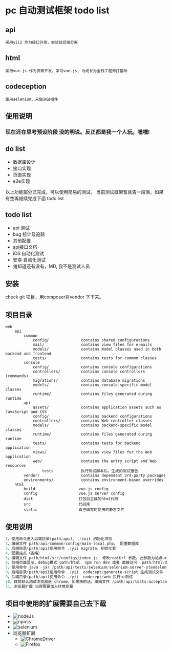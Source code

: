# pc 自动测试框架 todo list
## api 
    采用yii2 作为接口开发，尝试前后端分离
## html 
    采用vue.js 作为页面开发，学习vue.js, 为成长为全栈工程师打基础
## codeception 
    使用selenium，来做测试插件
## 使用说明
### 现在还在思考预设阶段 没的明说。反正都是我一个人玩。嘿嘿!

## do list
- 数据库设计
- 接口实现
- 页面实现
- e2e实现

以上功能部分已完成，可以使用简易的测试。
当前测试框架暂且告一段落，如果有空再继续完成下面 todo list
## todo list
- api 测试
- bug 统计及追踪
- 其他配置
- api接口文档
- iOS 自动化测试
- 安卓 自动化测试
- 鬼知道还有没有，MD, 我不是测试人员

## 安装
check git 项目，用composer将vendor 下下来。

## 项目目录
```
web
    api
        common
            config/              contains shared configurations
            mail/                contains view files for e-mails
            models/              contains model classes used in both backend and frontend
            tests/               contains tests for common classes    
        console
            config/              contains console configurations
            controllers/         contains console controllers (commands)
            migrations/          contains database migrations
            models/              contains console-specific model classes
            runtime/             contains files generated during runtime
        api
            assets/              contains application assets such as JavaScript and CSS
            config/              contains backend configurations
            controllers/         contains Web controller classes
            models/              contains backend-specific model classes
            runtime/             contains files generated during runtime
            tests/               contains tests for backend application    
            views/               contains view files for the Web application
            web/                 contains the entry script and Web resources
                tests            执行测试脚本后，生成的测试报告
        vendor/                  contains dependent 3rd-party packages
        environments/            contains environment-based overrides
    html
        build                   vue.js config
        config                  vue.js server config
        dist                    打包后生成的html代码
        src                     代码库
        static                  自己编写时使用的静态文件
```

## 使用说明
```php
1，使用命令进入后端目录(path/api), ./init 初始化项目
2，编辑文件 path/api/common/config/main-local.php， 配置数据库
3，后端目录(path/api)使用命令 ./yii migrate，初始化表
4，配置站点（省略）
5，编辑文件 path/html/src/configs/index.js  修改rootUrl 参数，此参数为站点uri
6，前端页面显示，debug模式 path/html  npm run dev 或者 直接访问  path/html/dist
7，使用命令 java -jar /path/api/tests/selenium/selenium-server-standalone-3.x.x.jar 开启selenium服务
8，后端目录(path/api)使用命令 ./yii  codecept/generate-script 生成测试文件
9，后端目录(path/api)使用命令 ./yii  codecept/web 执行ui测试
10，目前默认测试浏览器是 chrome，如果换的话，编辑文件 /path/api/tests/acceptance.suite.yml 修改 browser 参数就行
11，浏览器扩展 记得需要加入环境变量
```
## 项目中使用的扩展需要自己去下载
- ![nodeJs](https://nodejs.org/en)
- ![npmjs](https://www.npmjs.com)
- ![selenium](http://docs.seleniumhq.org/download)
- 浏览器扩展
  - ![ChromeDriver](https://sites.google.com/a/chromium.org/chromedriver/downloads)
  - ![Firefox](https://github.com/mozilla/geckodriver)


